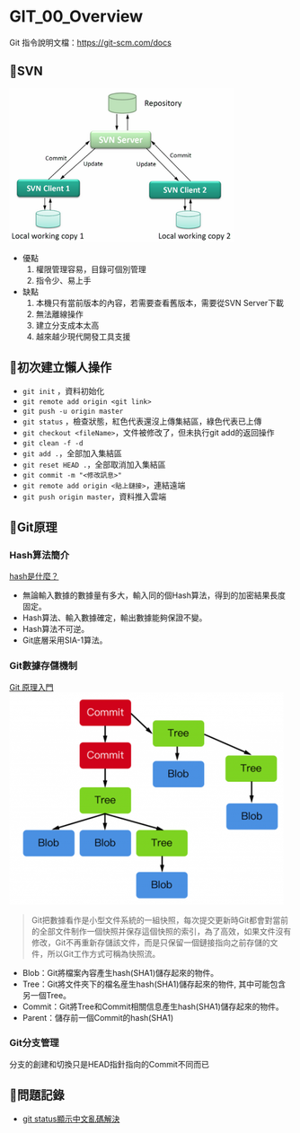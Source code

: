 # GIT_00_Overview
Git 指令說明文檔：https://git-scm.com/docs

## 🧾SVN
![GIT_00_Overview_01_SVN示意圖](https://github.com/MickeyHuang233/CodingStudyNote/blob/main/02_Java/06_%E9%A0%85%E7%9B%AE%E7%AE%A1%E7%90%86/%F0%9F%A7%BEGIT/images/GIT_00_Overview_01_SVN%E7%A4%BA%E6%84%8F%E5%9C%96.png?raw=true)

- 優點
	1. 權限管理容易，目錄可個別管理
	2. 指令少、易上手
- 缺點
	1. 本機只有當前版本的內容，若需要查看舊版本，需要從SVN Server下載
	2. 無法離線操作
	3. 建立分支成本太高
	4. 越來越少現代開發工具支援

## 🧾初次建立懶人操作
- `git init` ，資料初始化
- `git remote add origin <git link>`
- `git push -u origin master`
- `git status` ，檢查狀態，紅色代表還沒上傳集結區，綠色代表已上傳
- `git checkout <fileName>`，文件被修改了，但未执行git add的返回操作
- `git clean -f -d`
- `git add .`，全部加入集結區
- `git reset HEAD .`，全部取消加入集結區
- `git commit -m "<修改訊息>"`
- `git remote add origin <貼上鏈接>`，連結遠端
- `git push origin master`，資料推入雲端

## 🧾Git原理
### Hash算法簡介
[hash是什麼？](https://blockbar.io/blockchain/hash%E6%98%AF%E4%BB%80%E9%BA%BC-what-is-hash/)
- 無論輸入數據的數據量有多大，輸入同的個Hash算法，得到的加密結果長度固定。
- Hash算法、輸入數據確定，輸出數據能夠保證不變。
- Hash算法不可逆。
- Git底層采用SIA-1算法。

### Git數據存儲機制
[Git 原理入門](https://ithelp.ithome.com.tw/articles/10190453)
![GIT_00_Overview_02_Git數據存儲機制](https://github.com/MickeyHuang233/CodingStudyNote/blob/main/02_Java/06_%E9%A0%85%E7%9B%AE%E7%AE%A1%E7%90%86/%F0%9F%A7%BEGIT/images/GIT_00_Overview_02_Git%E6%95%B8%E6%93%9A%E5%AD%98%E5%84%B2%E6%A9%9F%E5%88%B6.png?raw=true)
> Git把數據看作是小型文件系統的一組快照，每次提交更新時Git都會對當前的全部文件制作一個快照并保存這個快照的索引，為了高效，如果文件沒有修改，Git不再重新存儲該文件，而是只保留一個鏈接指向之前存儲的文件，所以Git工作方式可稱為快照流。
- Blob：Git將檔案內容產生hash(SHA1)儲存起來的物件。
- Tree：Git將文件夾下的檔名産生hash(SHA1)儲存起來的物件, 其中可能包含另一個Tree。
- Commit：Git將Tree和Commit相關信息產生hash(SHA1)儲存起來的物件。
- Parent：儲存前一個Commit的hash(SHA1)

### Git分支管理
分支的創建和切換只是HEAD指針指向的Commit不同而已

## 🧾問題記錄
- [git status顯示中文亂碼解決](https://blog.51cto.com/u_15072912/4150615)

